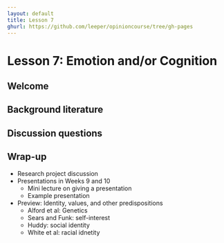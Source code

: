```yaml
---
layout: default
title: Lesson 7
ghurl: https://github.com/leeper/opinioncourse/tree/gh-pages
---
```


# Lesson 7: Emotion and/or Cognition

## Welcome

## Background literature


## Discussion questions


## Wrap-up

 - Research project discussion
 - Presentations in Weeks 9 and 10
    - Mini lecture on giving a presentation
    - Example presentation
 - Preview: Identity, values, and other predispositions
    - Alford et al: Genetics
    - Sears and Funk: self-interest
    - Huddy: social identity
    - White et al: racial idnetity
